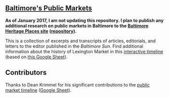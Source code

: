 ## [Baltimore's Public Markets](https://elipousson.github.io/publicmarkets/)

**As of January 2017, I am not updating this repository. I plan to publish any additional research on public markets in Baltimore to the [Baltimore Heritage Places site](https://baltimoreheritage.github.io/places/) ([repository](https://github.com/baltimoreheritage/places/)).**

This is a collection of excerpts and transcripts of articles, editorials, and letters to the editor published in the _Baltimore Sun_. Find additional information about the history of Lexington Market in this [interactive timeline](https://elipousson.github.io/publicmarkets/timeline) (based on [this Google Sheet](https://docs.google.com/spreadsheets/d/1sbFy5-OpVE9lUu47ZoDPKs1-s8JZtVeyqM1bYm0Iuag/edit#gid=0)).

## Contributors

Thanks to Dean Krimmel for his significant contributions to the [public market timeline](https://elipousson.github.io/publicmarkets/timeline) ([Google Sheet](https://docs.google.com/spreadsheets/d/1sbFy5-OpVE9lUu47ZoDPKs1-s8JZtVeyqM1bYm0Iuag/edit?usp=sharing)).
